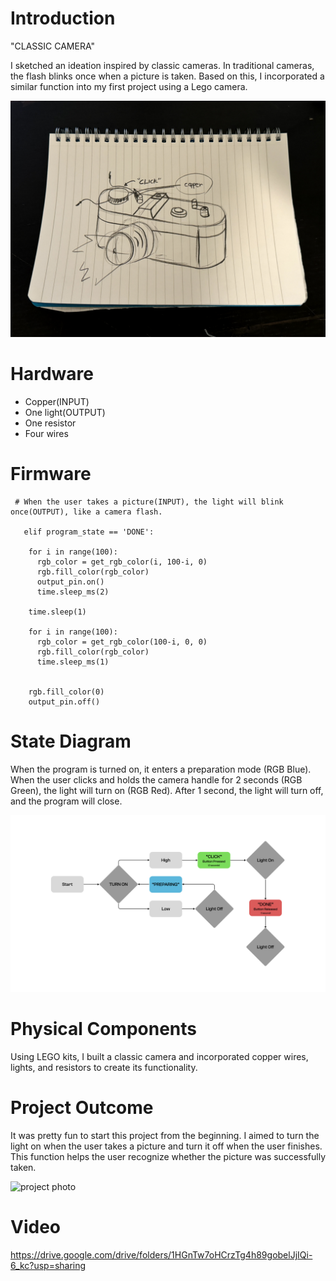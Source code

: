 # Introduction

"CLASSIC CAMERA"

I sketched an ideation inspired by classic cameras. In traditional cameras, the flash blinks once when a picture is taken. Based on this, I incorporated a similar function into my first project using a Lego camera.

![sketch](1st_Assignment_Sketch.jpg)






# Hardware

* Copper(INPUT)
* One light(OUTPUT)
* One resistor
* Four wires

# Firmware
```
 # When the user takes a picture(INPUT), the light will blink once(OUTPUT), like a camera flash.

   elif program_state == 'DONE':
    
    for i in range(100):
      rgb_color = get_rgb_color(i, 100-i, 0)
      rgb.fill_color(rgb_color)
      output_pin.on()
      time.sleep_ms(2)
      
    time.sleep(1)
    
    for i in range(100):
      rgb_color = get_rgb_color(100-i, 0, 0)
      rgb.fill_color(rgb_color)
      time.sleep_ms(1)
      
      
    rgb.fill_color(0)
    output_pin.off()
```
# State Diagram

When the program is turned on, it enters a preparation mode (RGB Blue). When the user clicks and holds the camera handle for 2 seconds (RGB Green), the light will turn on (RGB Red). After 1 second, the light will turn off, and the program will close.

![state diagram](Diagram_1st_Assignment.jpg)

# Physical Components

Using LEGO kits, I built a classic camera and incorporated copper wires, lights, and resistors to create its functionality.

# Project Outcome

It was pretty fun to start this project from the beginning. I aimed to turn the light on when the user takes a picture and turn it off when the user finishes. This function helps the user recognize whether the picture was successfully taken.

![project photo](1st_Assignment_HW1.jpg)

# Video
https://drive.google.com/drive/folders/1HGnTw7oHCrzTg4h89gobelJjIQi-6_kc?usp=sharing

